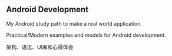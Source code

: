 ## Android Development

My Android study path to make a real world application.

Practical/Modern examples and models for Android development.

架构、语法、UI库和心得体会